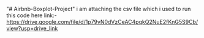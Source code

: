 "# Airbnb-Boxplot-Project" 
i am attaching the csv file which i used to run this code here 
link:- https://drive.google.com/file/d/1p79vN0dVzCeAC4pqkQ2NuE2fKnG5S9Cb/view?usp=drive_link
